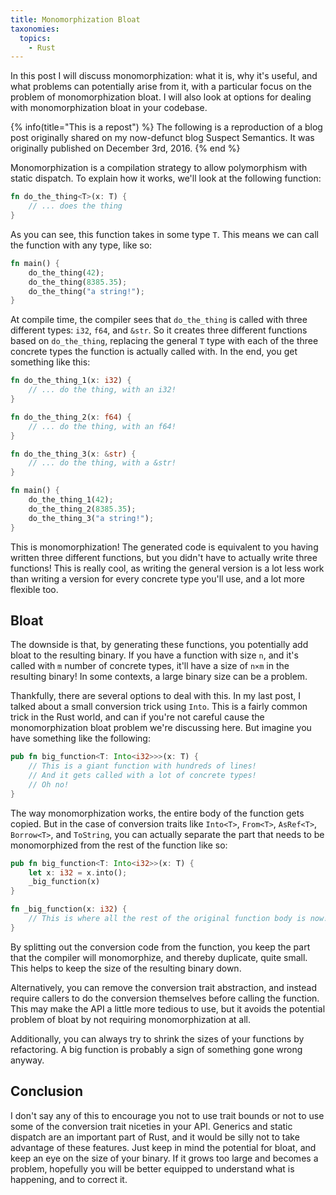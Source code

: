 ```yaml
---
title: Monomorphization Bloat
taxonomies:
  topics:
    - Rust
---
```


In this post I will discuss monomorphization: what it is, why it's useful, and
what problems can potentially arise from it, with a particular focus on the
problem of monomorphization bloat. I will also look at options for dealing with
monomorphization bloat in your codebase.

<!-- more -->

{% info(title="This is a repost") %}
The following is a reproduction of a blog post originally shared on my
now-defunct blog Suspect Semantics. It was originally published on
December 3rd, 2016.
{% end %}

Monomorphization is a compilation strategy to allow polymorphism with static
dispatch. To explain how it works, we'll look at the following function:

```rust
fn do_the_thing<T>(x: T) {
    // ... does the thing
}
```

As you can see, this function takes in some type `T`. This means we can call
the function with any type, like so:

```rust
fn main() {
    do_the_thing(42);
    do_the_thing(8385.35);
    do_the_thing("a string!");
}
```

At compile time, the compiler sees that `do_the_thing` is called with three
different types: `i32`, `f64`, and `&str`. So it creates three different
functions based on `do_the_thing`, replacing the general `T` type with
each of the three concrete types the function is actually called with. In
the end, you get something like this:

```rust
fn do_the_thing_1(x: i32) {
    // ... do the thing, with an i32!
}

fn do_the_thing_2(x: f64) {
    // ... do the thing, with an f64!
}

fn do_the_thing_3(x: &str) {
    // ... do the thing, with a &str!
}

fn main() {
    do_the_thing_1(42);
    do_the_thing_2(8385.35);
    do_the_thing_3("a string!");
}
```

This is monomorphization! The generated code is equivalent to you having
written three different functions, but you didn't have to actually write
three functions! This is really cool, as writing the general version is
a lot less work than writing a version for every concrete type you'll
use, and a lot more flexible too.

## Bloat

The downside is that, by generating these functions, you potentially add
bloat to the resulting binary. If you have a function with size `n`, and
it's called with `m` number of concrete types, it'll have a size of
`n×m` in the resulting binary! In some contexts, a large binary size can
be a problem.

Thankfully, there are several options to deal with this. In my last post,
I talked about a small conversion trick using `Into`. This is a fairly
common trick in the Rust world, and can if you're not careful cause
the monomorphization bloat problem we're discussing here. But imagine
you have something like the following:

```rust
pub fn big_function<T: Into<i32>>>(x: T) {
    // This is a giant function with hundreds of lines!
    // And it gets called with a lot of concrete types!
    // Oh no!
}
```

The way monomorphization works, the entire body of the function gets copied.
But in the case of conversion traits like `Into<T>`, `From<T>`, `AsRef<T>`,
`Borrow<T>`, and `ToString`, you can actually separate the part that needs to
be monomorphized from the rest of the function like so:

```rust
pub fn big_function<T: Into<i32>>(x: T) {
    let x: i32 = x.into();
    _big_function(x)
}

fn _big_function(x: i32) {
    // This is where all the rest of the original function body is now!
}
```

By splitting out the conversion code from the function, you keep the part that
the compiler will monomorphize, and thereby duplicate, quite small. This helps
to keep the size of the resulting binary down.

Alternatively, you can remove the conversion trait abstraction, and instead
require callers to do the conversion themselves before calling the function.
This may make the API a little more tedious to use, but it avoids the potential
problem of bloat by not requiring monomorphization at all.

Additionally, you can always try to shrink the sizes of your functions by
refactoring. A big function is probably a sign of something gone wrong anyway.

## Conclusion

I don't say any of this to encourage you not to use trait bounds or not to
use some of the conversion trait niceties in your API. Generics and static
dispatch are an important part of Rust, and it would be silly not to take
advantage of these features. Just keep in mind the potential for bloat, and
keep an eye on the size of your binary. If it grows too large and becomes a
problem, hopefully you will be better equipped to understand what is happening,
and to correct it.
